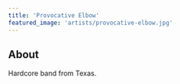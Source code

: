 ```yaml
---
title: 'Provocative Elbow'
featured_image: 'artists/provocative-elbow.jpg'
---
```


## About

Hardcore band from Texas. 
